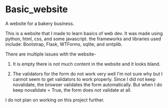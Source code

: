 # Basic_website
A website for a bakery business.

This is a website that I made to learn basics of web dev. 
It was made using python, html, css, and some javascript.
the frameworks and libraries used include: Bootstrap, Flask, WTForms, sqlite, and smtplib.

There are multiple issues with the website-
1) It is empty
there is not much content in the website and it looks bland.

2) The validators for the form do not work very well
I'm not sure why but I cannot seem to get validators to work properly. Since I did not keep novalidate, the browser validates the form automatically. But when I do keep novalidate = True, the form does not validate at all.

I do not plan on working on this project further.
